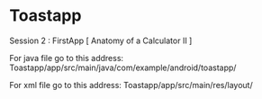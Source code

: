 # Toastapp
Session 2 : FirstApp  [ Anatomy of a Calculator II ]


For java file go to this address:
Toastapp/app/src/main/java/com/example/android/toastapp/


For xml file go to this address:
Toastapp/app/src/main/res/layout/


